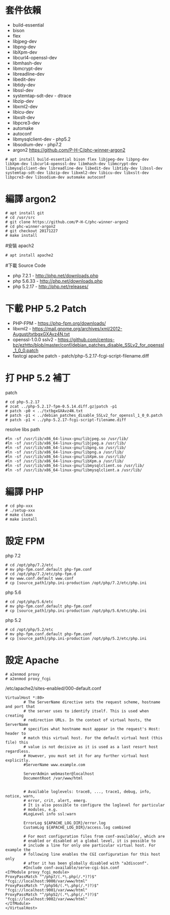 # 套件依賴
* build-essential
* bison
* flex
* libjpeg-dev
* libpng-dev
* libXpm-dev
* libcurl4-openssl-dev
* libmhash-dev
* libmcrypt-dev
* libreadline-dev
* libedit-dev
* libtidy-dev
* libssl-dev
* systemtap-sdt-dev - dtrace
* libzip-dev
* libxml2-dev
* libicu-dev
* libxslt-dev
* libpcre3-dev
* automake
* autoconf
* libmysqlclient-dev - php5.2
* libsodium-dev - php7.2
* argon2 https://github.com/P-H-C/phc-winner-argon2

```
# apt install build-essential bison flex libjpeg-dev libpng-dev libXpm-dev libcurl4-openssl-dev libmhash-dev libmcrypt-dev libmysqlclient-dev libreadline-dev libedit-dev libtidy-dev libssl-dev systemtap-sdt-dev libzip-dev libxml2-dev libicu-dev libxslt-dev libpcre3-dev libsodium-dev automake autoconf
```

# 編譯 argon2

```
# apt install git
# cd /usr/src
# git clone https://github.com/P-H-C/phc-winner-argon2
# cd phc-winner-argon2
# git checkout 20171227
# make install
```

#安裝 apach2

```
# apt install apache2
```

#下載 Source Code

* php 7.2.1 - http://php.net/downloads.php
* php 5.6.33 - http://php.net/downloads.php
* php 5.2.17 - http://php.net/releases/

# 下載 PHP 5.2 Patch

* PHP-FPM - https://php-fpm.org/downloads/
* libxml2 - https://mail.gnome.org/archives/xml/2012-August/txtbgxGXAvz4N.txt
* openssl-1.0.0 sslv2 - https://github.com/centos-bz/ezhttp/blob/master/conf/debian_patches_disable_SSLv2_for_openssl_1_0_0.patch
* fastcgi apache patch - patch/php-5.2.17-fcgi-script-filename.diff

# 打 PHP 5.2 補丁

patch
```
# cd php-5.2.17
# zcat ../php-5.2.17-fpm-0.5.14.diff.gz|patch -p1
# patch -p0 < ../txtbgxGXAvz4N.txt
# patch -p1 < ../debian_patches_disable_SSLv2_for_openssl_1_0_0.patch
# patch -p1 < ../php-5.2.17-fcgi-script-filename.diff
```

resolve libs path
```
#ln -sf /usr/lib/x86_64-linux-gnu/libjpeg.so /usr/lib/
#ln -sf /usr/lib/x86_64-linux-gnu/libjpeg.a /usr/lib/
#ln -sf /usr/lib/x86_64-linux-gnu/libpng.so /usr/lib/
#ln -sf /usr/lib/x86_64-linux-gnu/libpng.a /usr/lib/
#ln -sf /usr/lib/x86_64-linux-gnu/libXpm.so /usr/lib/
#ln -sf /usr/lib/x86_64-linux-gnu/libXpm.a /usr/lib/
#ln -sf /usr/lib/x86_64-linux-gnu/libmysqlclient.so /usr/lib/
#ln -sf /usr/lib/x86_64-linux-gnu/libmysqlclient.a /usr/lib/
```

# 編譯 PHP

```
# cd php-xxx
# ./setup-xxx
# make clean
# make install
```

# 設定 FPM

php 7.2 
```
# cd /opt/php/7.2/etc
# mv php-fpm.conf.default php-fpm.conf
# cd /opt/php/7.2/etc/php-fpm.d
# mv www.conf.default www.conf
# cp [source_path]/php.ini-production /opt/php/7.2/etc/php.ini
```

php 5.6
```
# cd /opt/php/5.6/etc
# mv php-fpm.conf.default php-fpm.conf
# cp [source_path]/php.ini-production /opt/php/5.6/etc/php.ini
```

php 5.2
```
# cd /opt/php/5.2/etc
# mv php-fpm.conf.default php-fpm.conf
# cp [source_path]/php.ini-production /opt/php/5.2/etc/php.ini
```

# 設定 Apache

```
# a2enmod proxy
# a2enmod proxy_fcgi
```

/etc/apache2/sites-enabled/000-default.conf
```
VirtualHost *:80>
        # The ServerName directive sets the request scheme, hostname and port that
        # the server uses to identify itself. This is used when creating
        # redirection URLs. In the context of virtual hosts, the ServerName
        # specifies what hostname must appear in the request's Host: header to
        # match this virtual host. For the default virtual host (this file) this
        # value is not decisive as it is used as a last resort host regardless.
        # However, you must set it for any further virtual host explicitly.
        #ServerName www.example.com

        ServerAdmin webmaster@localhost
        DocumentRoot /var/www/html


        # Available loglevels: trace8, ..., trace1, debug, info, notice, warn,
        # error, crit, alert, emerg.
        # It is also possible to configure the loglevel for particular
        # modules, e.g.
        #LogLevel info ssl:warn

        ErrorLog ${APACHE_LOG_DIR}/error.log
        CustomLog ${APACHE_LOG_DIR}/access.log combined

        # For most configuration files from conf-available/, which are
        # enabled or disabled at a global level, it is possible to
        # include a line for only one particular virtual host. For example the
        # following line enables the CGI configuration for this host only
        # after it has been globally disabled with "a2disconf".
        #Include conf-available/serve-cgi-bin.conf
<IfModule proxy_fcgi_module>
ProxyPassMatch "^/php7/(.*\.php(/.*)?)$" "fcgi://localhost:9000/var/www/html"
ProxyPassMatch "^/php56/(.*\.php(/.*)?)$" "fcgi://localhost:9001/var/www/html"
ProxyPassMatch "^/php52/(.*\.php(/.*)?)$" "fcgi://localhost:9002/var/www/html"
</IfModule>
</VirtualHost>
```

